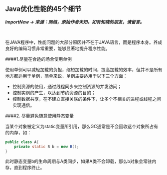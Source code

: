 ## Java优化性能的45个细节

***ImportNew -> 来源：网络，原始作者未知。如有知晓的朋友，请留言。***

​	

​	在JAVA程序中，性能问题的大部分原因并不在于JAVA语言，而是程序本身。养成良好的编码习惯非常重要，能够显著地提升程序性能。



####1.尽量在合适的场合使用单例

​	使用单例可以减轻加载的负担，缩短加载的时间，提高加载的效率，但并不是所有地方都适用于单例，简单来说，单例主要适用于以下三个方面：

* 控制资源的使用，通过线程同步来控制资源的并发访问；
* 控制实例的产生，以达到节约资源的目的；
* 控制数据共享，在不建立直接关联的条件下，让多个不相关的进程或线程之间实现通信。

####2. 尽量避免随意使用静态变量

​	当某个对象被定义为static变量所引用，那么GC通常是不会回收这个对象所占有的内存，如：

```java
public class A{
	private static B b = new B();
}
```

此时静态变量b的生命周期与A类同步，如果A类不会卸载，那么b对象会常驻内存，直到程序终止。



















